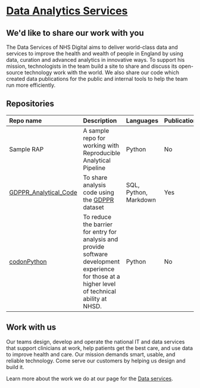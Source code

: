 # [Data Analytics Services](https://nhsdigital.github.io/data-analytics-services)




## We'd like to share our work with you

The Data Services of NHS Digital aims to deliver world-class data and services to improve the health and wealth of people in England by using data, curation and advanced analytics in innovative ways. To support his mission, technologists in the team build a site to share and discuss its open-source technology work with the world. We also share our code which created data publications for the public and internal tools to help the team run more efficiently. 


## Repositories

| Repo name    | Description           | Languages | Publication |
|:-------------|:------------------|:----------|:--------|
| Sample RAP         | A sample repo for working with Reproducible Analytical Pipeline | Python  | No |
| [GDPPR_Analytical_Code](https://github.com/NHSDigital/GDPPR_Analytical_Code) | To share analysis code using the [GDPPR](https://digital.nhs.uk/coronavirus/gpes-data-for-pandemic-planning-and-research) dataset  | SQL, Python, Markdown  | Yes |
| [codonPython](https://github.com/NHSDigital/codonPython)      |  To reduce the barrier for entry for analysis and provide software development experience for those at a higher level of technical ability at NHSD.     | Python   | No |



## Work with us

Our teams design, develop and operate the national IT and data services that support clinicians at work, help patients get the best care, and use data to improve health and care. Our mission demands smart, usable, and reliable technology. Come serve our customers by helping us design and build it.

Learn more about the work we do at our page for the [Data services](https://digital.nhs.uk/about-nhs-digital/our-organisation/our-organisation-structure/data-services).

